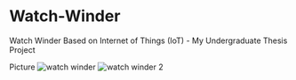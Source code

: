 # Watch-Winder
Watch Winder Based on Internet of Things (IoT) - My Undergraduate Thesis Project


Picture
![watch winder](https://github.com/ariefazzmi/Watch-Winder/assets/75991391/6b626d75-9485-4443-9d38-94c2d64fefab)
![watch winder 2](https://github.com/ariefazzmi/Watch-Winder/assets/75991391/4daee02e-e9ce-43f0-ad34-3aacb8285e21)
